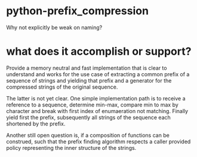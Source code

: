 # python-prefix_compression
Why not explicitly be weak on naming?

# what does it accomplish or support?

Provide a memory neutral and fast implementation that is clear to understand and works for the use case of extracting a common prefix of a sequence of strings and yielding that prefix and a generator for the compressed strings of the original sequence.

The latter is not yet clear. One simple implementation path is to receive a reference to a sequence, determine min-max, compare min to max by character and break with first index of enumaeration not matching. Finally yield first the prefix, subsequently all strings of the sequence each shortened by the prefix.

Another still open question is, if a composition of functions can be construed, such that the prefix finding algorithm respects a caller provided policy representing the inner structure of the strings.
